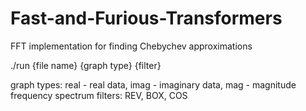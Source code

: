 # Fast-and-Furious-Transformers
FFT implementation for finding Chebychev approximations

./run {file name} {graph type} {filter}

graph types: real - real data, imag - imaginary data, mag - magnitude frequency spectrum
filters: REV, BOX, COS
